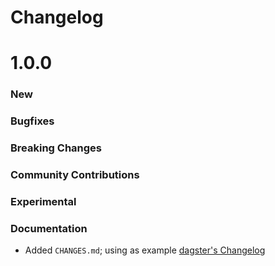 # Changelog

# 1.0.0

### New

### Bugfixes

### Breaking Changes

### Community Contributions

### Experimental

### Documentation

- Added `CHANGES.md`; using as example [dagster's Changelog](https://github.com/dagster-io/dagster/blob/master/CHANGES.md)
